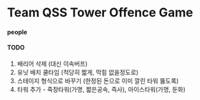 # Team QSS Tower Offence Game

#### people

#### TODO
1. 배리어 삭제 (대신 이속버프)
2. 유닛 배치 쿨타임 (적당히 짧게, 막힘 없을정도로)
3. 스테이지 형식으로 바꾸기 (한정된 돈으로 이미 깔린 타워 뚫도록)
4. 타워 추가 - 죽창타워(가명, 짧은공속, 즉사), 아이스타워(가명, 둔화)
